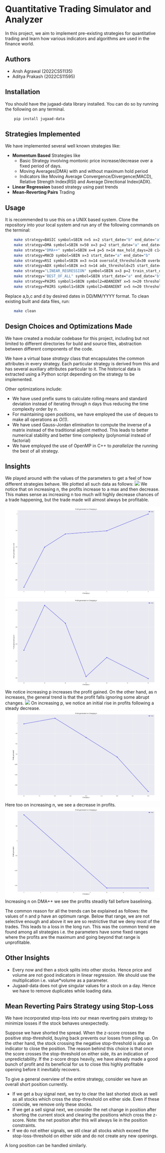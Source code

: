 # Quantitative Trading Simulator and Analyzer
In this project, we aim to implement pre-existing strategies for quantitative trading and learn how various indicators and algorithms are used in the finance world.

## Authors
* Ansh Agrawal (2022CS51135)
* Aditya Prakash (2022CS11595)

## Installation
You should have the jugaad-data library installed. You can do so by running the following on any terminal.
```bash
    pip install jugaad-data
```
## Strategies Implemented
We have implemented several well known strategies like:
* **Momentum Based** Strategies like
    * Basic Strategy involving montonic price increase/decrease over a fixed period of days.
    * Moving Averages(DMA) with and without maximum hold period
    * Indicators like Moving Average Convergence/Divergence(MACD), Relative Strength Index(RSI) and Average Directional Index(ADX).
* **Linear Regression** based strategy using past trends
* **Mean-Reverting Pairs** Trading 

## Usage
It is recommended to use this on a UNIX based system. Clone the repository into your local system and run any of the following commands on the terminal:
```bash
    make strategy=BASIC symbol=SBIN n=5 x=2 start_date="b" end_date="a"
    make strategy=DMA symbol=SBIN n=50 x=3 p=2 start_date="a" end_date="b"
    make strategy="DMA++" symbol=SBIN x=4 p=5 n=14 max_hold_days=28 c1=2 c2=0.2 start_date="a" end_date="b"
    make strategy=MACD symbol=SBIN x=3 start_date="a" end_date="b"
    make strategy=RSI symbol=SBIN x=3 n=14 oversold_threshold=30 overbought_threshold=70 start_date="a" end_date="b"
    make strategy=ADX symbol=SBIN x=3 n=14 adx_threshold=25 start_date="a" end_date="b"
    make strategy="LINEAR_REGRESSION" symbol=SBIN x=3 p=2 train_start_date="a" train_end_date="b" start_date="c" end_date="d"
    make strategy="BEST_OF_ALL" symbol=SBIN start_date="a" end_date="b"
    make strategy=PAIRS symbol1=SBIN symbol2=ADANIENT x=5 n=20 threshold=2 start_date="a" end_date="b"
    make strategy=PAIRS symbol1=SBIN symbol2=ADANIENT x=5 n=20 threshold=2 stop_loss_threshold=4 start_date="a" end_date="b"
```
Replace a,b,c and d by desired dates in DD/MM/YYYY format.
To clean existing built and data files, run:
```bash
    make clean
```
## Design Choices and Optimizations Made
We have created a modular codebase for this project, including but not limited to different directories for build and source files, abstraction between different components of the code.

We have a virtual base _strategy_ class that encapsulates the common attributes in every strategy. Each particular strategy is derived from this and has several auxiliary attributes particular to it. The historical data is extracted using a Python script depending on the strategy to be implemented. 

Other optimizations include:
* We have used prefix sums to calculate rolling means and standard deviation instead of iterating through n days thus reducing the time complexity order by n. 
* For maintaining open positions, we have employed the use of deques to make all operations as _O(1)_. 
* We have used Gauss-Jordan elimination to compute the inverse of a matrix instead of the traditional adjoint method. This leads to better numerical stability and better time complexity (polynomial instead of factorial)
* We have employed the use of OpenMP in C++ to _parallelize_ the running the best of all strategy.

## Insights
We played around with the values of the parameters to get a feel of how different strategies behave. We plotted all such data as follows:
<image src="https://raw.githubusercontent.com/adityaxprakash/Benchmark-code-for-A1/main/basic.jpeg">
We notice that on increasing n, the profits increase to a max and then decrease. This makes sense as increasing n too much will highly decrease chances of a trade happening, but the trade made will almost always be profitable.

<img src="https://raw.githubusercontent.com/adityaxprakash/Benchmark-code-for-A1/main/dma.jpeg">
<img src="https://raw.githubusercontent.com/adityaxprakash/Benchmark-code-for-A1/main/dma_n.jpeg">
We notice increasing p increases the profit gained. On the other hand, as n increases, the general trend is that the profit falls ignoring some abrupt changes.

<image src="https://raw.githubusercontent.com/adityaxprakash/Benchmark-code-for-A1/main/macd.jpeg">
On increasing p, we notice an initial rise in profits following a steady decrease.
<img src="https://raw.githubusercontent.com/adityaxprakash/Benchmark-code-for-A1/main/RSI.jpeg">
Here too on increasing n, we see a decrease in profits.

<img src="https://raw.githubusercontent.com/adityaxprakash/Benchmark-code-for-A1/main/dma%2B%2B.jpeg">
 Increasing n on DMA++ we see the profits steadily fall before baselining.

 The common reason for all the trends can be explained as follows: the values of n and p have an optimum range. Below that range, we are not selective enough and above it we are so restrictive that we deny most of the trades. This leads to a loss in the long run. This was the common trend we found among all strategies i.e. the parameters have some fixed ranges where the profits are the maximum and going beyond that range is unprofitable.

## Other Insights
* Every now and then a stock splits into other stocks. Hence price and volume are not good indicators in linear regression. We should use the multiplication i.e. value*volume as a parameter.
* Jugaad-data does not give singular values for a stock on a day. Hence we have to remove duplicates while loading data.
## Mean Reverting Pairs Strategy using Stop-Loss
We have incorporated stop-loss into our mean reverting pairs strategy to minimize losses if the stock behaves unexpectedly. 

Suppose we have shorted the spread. When the z-score crosses the positive stop-threshold, buying back prevents our losses from piling up. On the other hand, the stock crossing the negative stop-threshold is also an indicator to close the position. The reason behind this choice is that once the score crosses the stop-threshold on either side, its an indication of unpredictability. If the z-score drops heavily, we have already made a good bunch of profit and its beneficial for us to close this highly profitable opening before it inevitably recovers.

To give a general overview of the entire strategy, consider we have an overall short position currently. 

* If we get a buy signal next, we try to clear the last shorted stock as well as all stocks which cross the stop-threshold on either side. Even if these coincide, we remove only these stocks.
* If we get a sell signal next, we consider the net change in position after shorting the current stock and clearing the positions which cross the z-score. Note: the net position after this will always lie in the position constraints.
* If we do not either signals, we stil clear all stocks which exceed the stop-loss-threshold on either side and do not create any new openings.

A long position can be handled similarly.
